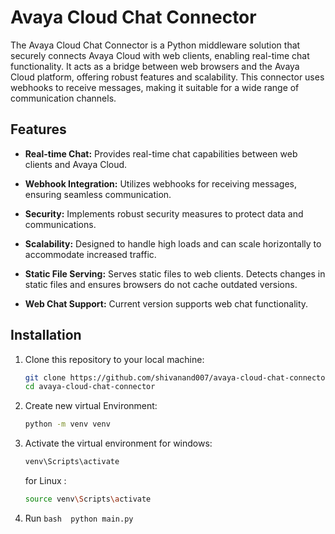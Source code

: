 # Avaya Cloud Chat Connector

The Avaya Cloud Chat Connector is a Python middleware solution that securely connects Avaya Cloud with web clients, enabling real-time chat functionality. It acts as a bridge between web browsers and the Avaya Cloud platform, offering robust features and scalability. This connector uses webhooks to receive messages, making it suitable for a wide range of communication channels.

## Features

- **Real-time Chat:** Provides real-time chat capabilities between web clients and Avaya Cloud.

- **Webhook Integration:** Utilizes webhooks for receiving messages, ensuring seamless communication.

- **Security:** Implements robust security measures to protect data and communications.

- **Scalability:** Designed to handle high loads and can scale horizontally to accommodate increased traffic.

- **Static File Serving:** Serves static files to web clients. Detects changes in static files and ensures browsers do not cache outdated versions.

- **Web Chat Support:** Current version supports web chat functionality.

## Installation

1. Clone this repository to your local machine:

   ```bash
   git clone https://github.com/shivanand007/avaya-cloud-chat-connector.git
   cd avaya-cloud-chat-connector 
   ```
   
2. Create new virtual Environment:
   ```bash
   python -m venv venv
   ```

3. Activate the virtual environment for windows:
   ```bash
   venv\Scripts\activate
   ```
   for Linux :
   ```bash
   source venv\Scripts\activate
   ```

4. Run ```bash 
         python main.py    
       ```
